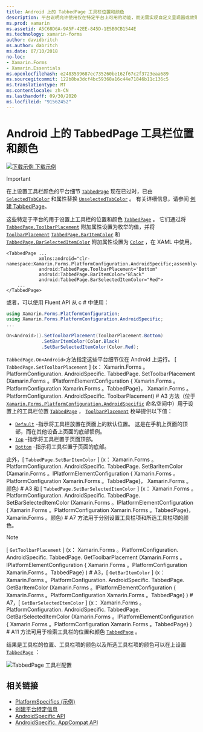 ```yaml
---
title: Android 上的 TabbedPage 工具栏位置和颜色
description: 平台说明允许使用仅在特定平台上可用的功能，而无需实现自定义呈现器或效果。 本文介绍如何使用 Android 平台特定的来设置 TabbedPage 上工具栏的位置和颜色。
ms.prod: xamarin
ms.assetid: A5C68D6A-9A5F-42EE-845D-1E5B0CB1544E
ms.technology: xamarin-forms
author: davidbritch
ms.author: dabritch
ms.date: 07/10/2018
no-loc:
- Xamarin.Forms
- Xamarin.Essentials
ms.openlocfilehash: e2483599687ec735260be162f67c2f3723eaa689
ms.sourcegitcommit: 122b8ba3dcf4bc59368a16c44e71846b11c136c5
ms.translationtype: MT
ms.contentlocale: zh-CN
ms.lasthandoff: 09/30/2020
ms.locfileid: "91562452"
---
```

# <a name="tabbedpage-toolbar-placement-and-color-on-android"></a>Android 上的 TabbedPage 工具栏位置和颜色

[![下载示例](~/media/shared/download.png) 下载示例](https://docs.microsoft.com/samples/xamarin/xamarin-forms-samples/userinterface-platformspecifics)

> [!IMPORTANT]
> 在上设置工具栏颜色的平台细节 [`TabbedPage`](xref:Xamarin.Forms.TabbedPage) 现在已过时，已由 [`SelectedTabColor`](xref:Xamarin.Forms.TabbedPage.SelectedTabColor) 和属性替换 [`UnselectedTabColor`](xref:Xamarin.Forms.TabbedPage.UnselectedTabColor) 。 有关详细信息，请参阅 [创建 TabbedPage](~/xamarin-forms/app-fundamentals/navigation/tabbed-page.md#create-a-tabbedpage)。

这些特定于平台的用于设置上工具栏的位置和颜色 [`TabbedPage`](xref:Xamarin.Forms.TabbedPage) 。 它们通过将 [`TabbedPage.ToolbarPlacement`](xref:Xamarin.Forms.PlatformConfiguration.AndroidSpecific.TabbedPage.ToolbarPlacementProperty) 附加属性设置为枚举的值，并将 [`ToolbarPlacement`](xref:Xamarin.Forms.PlatformConfiguration.AndroidSpecific.ToolbarPlacement) [`TabbedPage.BarItemColor`](xref:Xamarin.Forms.PlatformConfiguration.AndroidSpecific.TabbedPage.BarItemColorProperty) 和 [`TabbedPage.BarSelectedItemColor`](xref:Xamarin.Forms.PlatformConfiguration.AndroidSpecific.TabbedPage.BarSelectedItemColorProperty) 附加属性设置为 [`Color`](xref:Xamarin.Forms.Color) ，在 XAML 中使用。

```xaml
<TabbedPage ...
            xmlns:android="clr-namespace:Xamarin.Forms.PlatformConfiguration.AndroidSpecific;assembly=Xamarin.Forms.Core"
            android:TabbedPage.ToolbarPlacement="Bottom"
            android:TabbedPage.BarItemColor="Black"
            android:TabbedPage.BarSelectedItemColor="Red">
    ...
</TabbedPage>
```

或者，可以使用 Fluent API 从 c # 中使用：

```csharp
using Xamarin.Forms.PlatformConfiguration;
using Xamarin.Forms.PlatformConfiguration.AndroidSpecific;
...

On<Android>().SetToolbarPlacement(ToolbarPlacement.Bottom)
             .SetBarItemColor(Color.Black)
             .SetBarSelectedItemColor(Color.Red);
```

`TabbedPage.On<Android>`方法指定这些平台细节仅在 Android 上运行。 [ `TabbedPage.SetToolbarPlacement` ] (x： Xamarin.Forms 。PlatformConfiguration. AndroidSpecific. TabbedPage. SetToolbarPlacement (Xamarin.Forms 。IPlatformElementConfiguration { Xamarin.Forms 。PlatformConfiguration Xamarin.Forms 。TabbedPage}， Xamarin.Forms 。PlatformConfiguration. AndroidSpecific. ToolbarPlacement) # A3 方法（位于 [`Xamarin.Forms.PlatformConfiguration.AndroidSpecific`](xref:Xamarin.Forms.PlatformConfiguration.AndroidSpecific) 命名空间中）用于设置上的工具栏位置 [`TabbedPage`](xref:Xamarin.Forms.TabbedPage) ， [`ToolbarPlacement`](xref:Xamarin.Forms.PlatformConfiguration.AndroidSpecific.ToolbarPlacement) 枚举提供以下值：

- [`Default`](xref:Xamarin.Forms.PlatformConfiguration.AndroidSpecific.ToolbarPlacement.Default) -指示将工具栏放置在页面上的默认位置。 这是在手机上页面的顶部，而在其他设备上页面的底部惯例。
- [`Top`](xref:Xamarin.Forms.PlatformConfiguration.AndroidSpecific.ToolbarPlacement.Top) -指示将工具栏置于页面顶部。
- [`Bottom`](xref:Xamarin.Forms.PlatformConfiguration.AndroidSpecific.ToolbarPlacement.Bottom) -指示将工具栏置于页面的底部。

此外，[ `TabbedPage.SetBarItemColor` ] (x： Xamarin.Forms 。PlatformConfiguration. AndroidSpecific. TabbedPage. SetBarItemColor (Xamarin.Forms 。IPlatformElementConfiguration { Xamarin.Forms 。PlatformConfiguration Xamarin.Forms 。TabbedPage}， Xamarin.Forms 。颜色) # A3 和 [ `TabbedPage.SetBarSelectedItemColor` ] (x： Xamarin.Forms 。PlatformConfiguration. AndroidSpecific. TabbedPage. SetBarSelectedItemColor (Xamarin.Forms 。IPlatformElementConfiguration { Xamarin.Forms 。PlatformConfiguration Xamarin.Forms 。TabbedPage}， Xamarin.Forms 。颜色) # A7 方法用于分别设置工具栏项和所选工具栏项的颜色。

> [!NOTE]
> [ `GetToolbarPlacement` ] (x： Xamarin.Forms 。PlatformConfiguration. AndroidSpecific. TabbedPage. GetToolbarPlacement (Xamarin.Forms 。IPlatformElementConfiguration { Xamarin.Forms 。PlatformConfiguration Xamarin.Forms 。TabbedPage} ) # A3，[ `GetBarItemColor` ] (x： Xamarin.Forms 。PlatformConfiguration. AndroidSpecific. TabbedPage. GetBarItemColor (Xamarin.Forms 。IPlatformElementConfiguration { Xamarin.Forms 。PlatformConfiguration Xamarin.Forms 。TabbedPage} ) # A7，[ `GetBarSelectedItemColor` ] (x： Xamarin.Forms 。PlatformConfiguration. AndroidSpecific. TabbedPage. GetBarSelectedItemColor (Xamarin.Forms 。IPlatformElementConfiguration { Xamarin.Forms 。PlatformConfiguration Xamarin.Forms 。TabbedPage} ) # A11 方法可用于检索工具栏的位置和颜色 [`TabbedPage`](xref:Xamarin.Forms.TabbedPage) 。

结果是工具栏的位置、工具栏项的颜色以及所选工具栏项的颜色可以在上设置 [`TabbedPage`](xref:Xamarin.Forms.TabbedPage) ：

![TabbedPage 工具栏配置](tabbedpage-toolbar-placement-color-images/tabbedpage-toolbar-placement.png)

## <a name="related-links"></a>相关链接

- [PlatformSpecifics (示例) ](/samples/xamarin/xamarin-forms-samples/userinterface-platformspecifics)
- [创建平台特定信息](~/xamarin-forms/platform/platform-specifics/index.md#creating-platform-specifics)
- [AndroidSpecific API](xref:Xamarin.Forms.PlatformConfiguration.AndroidSpecific)
- [AndroidSpecific. AppCompat API](xref:Xamarin.Forms.PlatformConfiguration.AndroidSpecific.AppCompat)